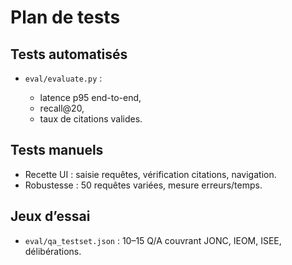# Plan de tests

## Tests automatisés

* `eval/evaluate.py` :

  * latence p95 end-to-end,
  * recall\@20,
  * taux de citations valides.

## Tests manuels

* Recette UI : saisie requêtes, vérification citations, navigation.
* Robustesse : 50 requêtes variées, mesure erreurs/temps.

## Jeux d’essai

* `eval/qa_testset.json` : 10–15 Q/A couvrant JONC, IEOM, ISEE, délibérations.
  